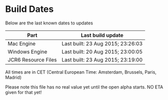 # Build Dates

Below are the last known dates to updates

Part | Last build update
-----|-----
Mac Engine | Last built: 23 Aug 2015; 23:26:03
Windows Engine | Last built: 20 Aug 2015; 23:00:05
JCR6 Resource Files | Last built: 23 Aug 2015; 23:19:00
All times are in CET (Central European Time: Amsterdam, Brussels, Paris, Madrid)


Please note this file has no real value yet until the open alpha starts. NO ETA given for that yet!

